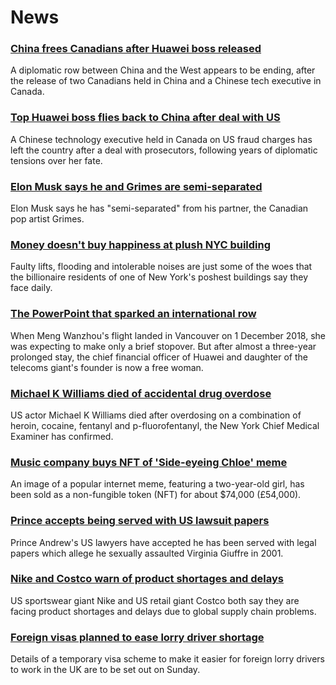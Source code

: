 # News
### [China frees Canadians after Huawei boss released](https://www.bbc.com/news/world-us-canada-58687071)
A diplomatic row between China and the West appears to be ending, after the release of two Canadians held in China and a Chinese tech executive in Canada.
### [Top Huawei boss flies back to China after deal with US](https://www.bbc.com/news/world-us-canada-58682998)
A Chinese technology executive held in Canada on US fraud charges has left the country after a deal with prosecutors, following years of diplomatic tensions over her fate.
### [Elon Musk says he and Grimes are semi-separated](https://www.bbc.com/news/world-us-canada-58684724)
Elon Musk says he has "semi-separated" from his partner, the Canadian pop artist Grimes.
### [Money doesn't buy happiness at plush NYC building](https://www.bbc.com/news/world-us-canada-58683002)
Faulty lifts, flooding and intolerable noises are just some of the woes that the billionaire residents of one of New York's poshest buildings say they face daily. 
### [The PowerPoint that sparked an international row](https://www.bbc.com/news/world-us-canada-54270739)
When Meng Wanzhou's flight landed in Vancouver on 1 December 2018, she was expecting to make only a brief stopover. But after almost a three-year prolonged stay, the chief financial officer of Huawei and daughter of the telecoms giant's founder is now a free woman. 
### [Michael K Williams died of accidental drug overdose](https://www.bbc.com/news/world-us-canada-58684726)
US actor Michael K Williams died after overdosing on a combination of heroin, cocaine, fentanyl and p-fluorofentanyl, the New York Chief Medical Examiner has confirmed.
### [Music company buys NFT of 'Side-eyeing Chloe' meme](https://www.bbc.com/news/world-us-canada-58687070)
An image of a popular internet meme, featuring a two-year-old girl, has been sold as a non-fungible token (NFT) for about $74,000 (£54,000).
### [Prince accepts being served with US lawsuit papers](https://www.bbc.com/news/uk-58682356)
Prince Andrew's US lawyers have accepted he has been served with legal papers which allege he sexually assaulted Virginia Giuffre in 2001. 
### [Nike and Costco warn of product shortages and delays](https://www.bbc.com/news/business-58685889)
US sportswear giant Nike and US retail giant Costco both say they are facing product shortages and delays due to global supply chain problems. 
### [Foreign visas planned to ease lorry driver shortage](https://www.bbc.com/news/business-58687026)
Details of a temporary visa scheme to make it easier for foreign lorry drivers to work in the UK are to be set out on Sunday.
